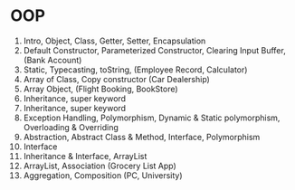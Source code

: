 # OOP

1. Intro, Object, Class, Getter, Setter, Encapsulation
2. Default Constructor, Parameterized Constructor, Clearing Input Buffer, (Bank Account)
3. Static, Typecasting, toString, (Employee Record, Calculator)
4. Array of Class, Copy constructor (Car Dealership)
5. Array Object, (Flight Booking, BookStore)
6. Inheritance, super keyword
7. Inheritance, super keyword
8. Exception Handling, Polymorphism, Dynamic & Static polymorphism, Overloading & Overriding
9. Abstraction, Abstract Class & Method, Interface, Polymorphism
10. Interface
11. Inheritance & Interface, ArrayList
12. ArrayList, Association (Grocery List App)
13. Aggregation, Composition (PC, University)
